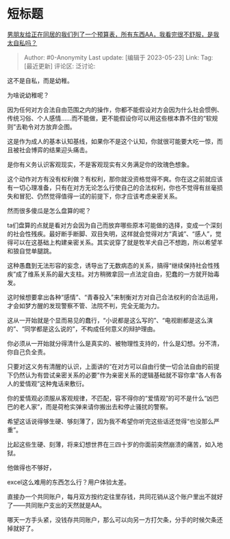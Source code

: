 # 短标题
[男朋友给正在同居的我们列了一个预算表，所有东西AA，我看完很不舒服，是我太自私吗？](https://www.zhihu.com/question/599884016/answer/3040067983)

> Author: #0-Anonymity
> Last update: [编辑于 2023-05-23]
> Link:
> Tag: [最近更新]
> 评论区:
> 泛讨论:

这不是自私，而是幼稚。

为啥说幼稚呢？

因为任何对方合法自由范围之内的操作，你都不能假设对方会因为什么社会惯例、传统习俗、个人感情……而不能做，更不能假设你可以用这些根本靠不住的“软规则”去勒令对方放弃企图。

这是作为成人的基本认知基线，如果你不是这个认知，你就很可能要大吃一惊，而且被社会博弈的结果迎头痛击。

是你有义务认识客观现实，不是客观现实有义务满足你的玫瑰色想象。

这个动作对方有没有权利做？有权利，那你就没资格觉得不爽。你在这之前就应该有一切心理准备，只有在对方无论怎么行使自己的合法权利，你也不觉得有丝毫损失和冒犯、仍然觉得值得一试的前提下，你才应该考虑亲密关系。

然而很多傻瓜是怎么盘算的呢？

ta们盘算的点就是看对方会因为自己而放弃哪些原本可能做的选择，变成一个深刻的社会性残疾。最好断手断脚、双目失明，这样就会觉得对方“真诚”、“感人”，觉得可以在这基础上构建亲密关系。其实说穿了就是牧羊犬自己不想跑，所以希望羊和狼自觉单腿跳。

这种愚蠢到无法形容的妄念，诱导出了无数病态的关系，搞得“继续保持社会性残疾”成了维系关系的最大支柱。对方稍微拿回一点法定自由，犯蠢的一方就开始毒发。

这时候想要拿出各种“感情”、“青春投入”来制衡对方对自己合法权利的合法运用，才会如梦方醒的发现警察不管、法院不判，完全无能为力。

这从一开始就是个显而易见的蠢行，“小说都是这么写的”、“电视剧都是这么演的”、“同学都是这么说的”，不构成任何意义的辩护理由。

你必须从一开始就分得清什么是真实的、被物理性支持的，什么是幻想。分不清，你自己负全责。

只要对这义务有清醒的认识，上面讲的“在对方可以自由行使一切合法自由的前提下仍然认为有尝试亲密关系的必要”作为亲密关系的逻辑基础就不容你拿“各人有各人的爱情观”这种鬼话来敷衍。

你的爱情观必须服从客观规律，不匹配，容不得你的“爱情观”的可不是什么“凶巴巴的老人家”，而是荷枪实弹来请你搬出去和停止骚扰的警察。

希望这话说得够生硬、够刻薄了，因为我不希望你听完这些话还觉得“也没那么严重”。

比起这些生硬、刻薄，将来幻想世界在三四十岁的你面前突然崩溃的痛苦，如入地狱。

他做得也不够好，

excel这么难用的东西怎么行？用户体验太差。

直接办一个共同账户，每月双方按约定往里存钱，共同花销从这个账户里出不就好了——共同账户支出的天然就是AA。

哪天一方手头紧，没钱存共同账户，那么可以向另一方打欠条，分手的时候欠条还掉就好了。